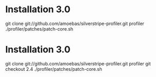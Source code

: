 # Installation 3.0

git clone git://github.com/amoebas/silverstripe-profiler.git profiler
./profiler/patches/patch-core.sh 

# Installation 3.0

git clone git://github.com/amoebas/silverstripe-profiler.git profiler
git checkout 2.4
./profiler/patches/patch-core.sh